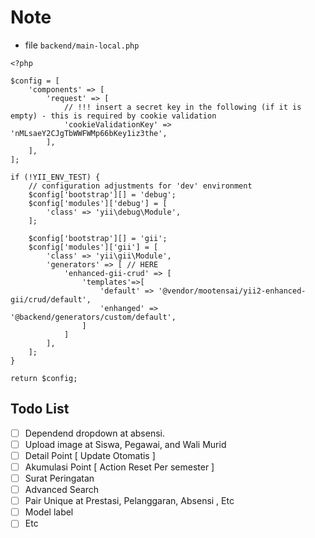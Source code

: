 # Note

* file ```backend/main-local.php```
```
<?php

$config = [
    'components' => [
        'request' => [
            // !!! insert a secret key in the following (if it is empty) - this is required by cookie validation
            'cookieValidationKey' => 'nMLsaeY2CJgTbWWFWMp66bKey1iz3the',
        ],
    ],
];

if (!YII_ENV_TEST) {
    // configuration adjustments for 'dev' environment
    $config['bootstrap'][] = 'debug';
    $config['modules']['debug'] = [
        'class' => 'yii\debug\Module',
    ];

    $config['bootstrap'][] = 'gii';
    $config['modules']['gii'] = [
        'class' => 'yii\gii\Module',
        'generators' => [ // HERE
            'enhanced-gii-crud' => [
                'templates'=>[ 
                    'default' => '@vendor/mootensai/yii2-enhanced-gii/crud/default',
                    'enhanged' => '@backend/generators/custom/default',
                ]
            ]
        ],
    ];
}

return $config;

```


## Todo List

- [ ] Dependend dropdown at absensi.
- [ ] Upload image at Siswa, Pegawai, and Wali Murid
- [ ] Detail Point [ Update Otomatis ]
- [ ] Akumulasi Point [ Action Reset Per semester ]
- [ ] Surat Peringatan
- [ ] Advanced Search
- [ ] Pair Unique at Prestasi, Pelanggaran, Absensi , Etc
- [ ] Model label
- [ ] Etc